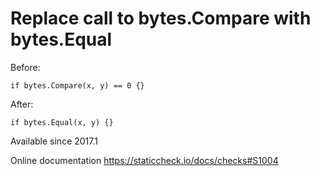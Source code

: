 # Replace call to bytes.Compare with bytes.Equal

Before:

    if bytes.Compare(x, y) == 0 {}

After:

    if bytes.Equal(x, y) {}

Available since
    2017.1

Online documentation
    https://staticcheck.io/docs/checks#S1004
